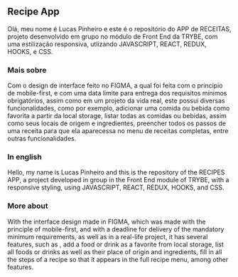## Recipe App

[project-stage-badge: Development]: https://img.shields.io/badge/Project%20Stage-Development-yellowgreen.svg

Olá, meu nome é Lucas Pinheiro e este é o repositório do APP de RECEITAS, projeto desenvolvido em grupo no módulo de Front End da TRYBE, com uma estilização responsiva, utlizando JAVASCRIPT, REACT, REDUX, HOOKS, e CSS.

### Mais sobre

Com o design de interface feito no FIGMA, a qual foi feita com o princípio de mobile-first, e com uma data limite para entrega dos requisitos mínimos obrigatórios, assim como em um projeto da vida real, este possui diversas funcionalidades, como por exemplo, adicionar uma comida ou bebida como favorita a partir da local storage, listar todas as comidas ou bebidas, assim como seus locais de origem e ingredientes, preencher todos os passos de uma receita para que ela aparecessa no menu de receitas completas, entre outras funcionalidades.


### In english
Hello, my name is Lucas Pinheiro and this is the repository of the RECIPES APP, a project developed in group in the Front End module of TRYBE, with a responsive styling, using JAVASCRIPT, REACT, REDUX, HOOKS, and CSS.

### More about

With the interface design made in FIGMA, which was made with the principle of mobile-first, and with a deadline for delivery of the mandatory minimum requirements, as well as in a real-life project, it has several features, such as , add a food or drink as a favorite from local storage, list all foods or drinks as well as their place of origin and ingredients, fill in all the steps of a recipe so that it appears in the full recipe menu, among other features.
